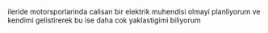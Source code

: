 ileride motorsporlarinda calisan bir elektrik muhendisi olmayi planliyorum ve kendimi gelistirerek bu ise daha cok yaklastigimi biliyorum
